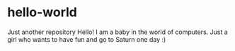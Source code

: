 # hello-world
Just another repository
Hello! I am a baby in the world of computers. Just a girl who wants to have fun and go to Saturn one day :)
